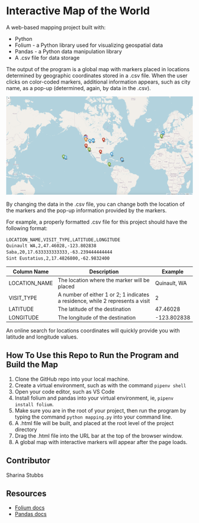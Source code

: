 # Interactive Map of the World

A web-based mapping project built with:

* Python
* Folium - a Python library used for visualizing geospatial data
* Pandas - a Python data manipulation library
* A .csv file for data storage

The output of the program is a global map with markers placed in locations determined by geographic coordinates stored in a .csv file. When the user clicks on color-coded markers, additional information appears, such as city name, as a pop-up (determined, again, by data in the .csv).

![screenshot of map](images/demo-map.png)

By changing the data in the .csv file, you can change both the location of the markers and the pop-up information provided by the markers.

For example, a properly formatted .csv file for this project should have the following format:

```txt
LOCATION_NAME,VISIT_TYPE,LATITUDE,LONGITUDE
Quinault WA,2,47.46028,-123.802838
Saba,20,17.633333333333,-63.239444444444
Sint Eustatius,2,17.4826800,-62.9832400
```

|Column Name|Description|Example|
|----|----|----|
|LOCATION_NAME|The location where the marker will be placed|Quinault, WA|
|VISIT_TYPE|A number of either 1 or 2; 1 indicates a residence, while 2 represents a visit|2|
|LATITUDE|The latitude of the destination|47.46028|
|LONGITUDE|The longitude of the destination|-123.802838|

An online search for locations coordinates will quickly provide you with latitude and longitude values.

## How To Use this Repo to Run the Program and Build the Map

1. Clone the GitHub repo into your local machine.
2. Create a virtual environment, such as with the command `pipenv shell`
3. Open your code editor, such as VS Code
4. Install folium and pandas into your virtual environment, ie, `pipenv install folium`.
5. Make sure you are in the root of your project, then run the program by typing the command `python mapping.py` into your command line.
6. A .html file will be built, and placed at the root level of the project directory
7. Drag the .html file into the URL bar at the top of the browser window.
8. A global map with interactive markers will appear after the page loads.

## Contributor

Sharina Stubbs

## Resources

* [Folium docs](https://python-visualization.github.io/folium/)
* [Pandas docs](https://pandas.pydata.org/)

